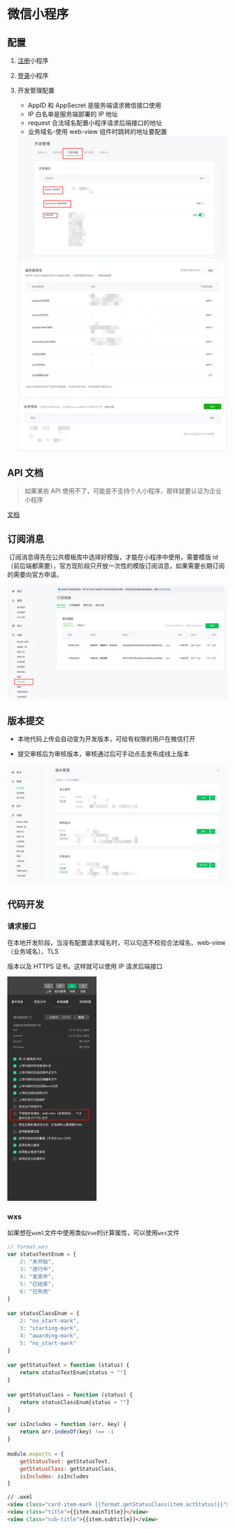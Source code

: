 # 微信小程序

## 配置

1. [注册](https://mp.weixin.qq.com/cgi-bin/registermidpage?action=index&lang=zh_CN)小程序
2. [登录](https://mp.weixin.qq.com/)小程序

3. 开发管理配置

    - AppID 和 AppSecret 是服务端请求微信接口使用
    - IP 白名单是服务端部署的 IP 地址
    - request 合法域名配置小程序请求后端接口的地址
    - 业务域名-使用 web-view 组件时跳转的地址要配置

    <img src="../../assets/ArticleImages/wechat/image-20230523150821898.png" alt="image-20230523150821898" style="zoom:50%;" />

    <img src="../../assets/ArticleImages/wechat/image-20230523151049296.png" alt="image-20230523151049296" style="zoom:50%;" />

    <img src="../../assets/ArticleImages/wechat/image-20230523151211693.png" alt="image-20230523151211693" style="zoom:50%;" />

## API 文档

> 如果某些 API 使用不了，可能是不支持个人小程序，那样就要认证为企业小程序

[文档](https://developers.weixin.qq.com/miniprogram/dev/framework/)

## 订阅消息

​ 订阅消息得先在公共模板库中选择好模版，才能在小程序中使用，需要模版 id（前后端都需要），官方现阶段只开放一次性的模版订阅消息，如果需要长期订阅的需要向官方申请。

![image-20230523151347111](../../assets/ArticleImages/wechat/image-20230523151347111.png)

## 版本提交

-   本地代码上传会自动变为开发版本，可给有权限的用户在微信打开

-   提交审核后为审核版本，审核通过后可手动点击发布成线上版本

![image-20230523151855289](../../assets/ArticleImages/wechat/image-20230523151855289.png)

## 代码开发

### 请求接口

在本地开发阶段，当没有配置请求域名时，可以勾选不校验合法域名、web-view（业务域名）、TLS

版本以及 HTTPS 证书。这样就可以使用 IP 请求后端接口

<img src="../../assets/ArticleImages/wechat/image-20230523152708828.png" alt="image-20230523152708828" style="zoom:50%;" />

### wxs

如果想在`wxml`文件中使用类似`Vue`的计算属性，可以使用`wxs`文件

```javascript
// format.wxs
var statusTextEnum = {
    2: "未开始",
    3: "进行中",
    4: "发奖中",
    5: "已结束",
    6: "已失效"
}

var statusClassEnum = {
    2: "no_start-mark",
    3: "starting-mark",
    4: "awarding-mark",
    5: "no_start-mark"
}

var getStatusText = function (status) {
    return statusTextEnum[status + ""]
}

var getStatusClass = function (status) {
    return statusClassEnum[status + ""]
}

var isIncludes = function (arr, key) {
    return arr.indexOf(key) !== -1
}

module.exports = {
    getStatusText: getStatusText,
    getStatusClass: getStatusClass,
    isIncludes: isIncludes
}
```

```html
// .wxml
<view class="card-item-mark {{format.getStatusClass(item.actStatus)}}">{{format.getStatusText(item.actStatus)}}</view>
<view class="title">{{item.mainTitle}}</view>
<view class="sub-title">{{item.subtitle}}</view>
```
